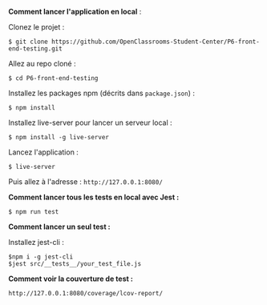 **Comment lancer l'application en local** :

Clonez le projet :
```
$ git clone https://github.com/OpenClassrooms-Student-Center/P6-front-end-testing.git
```

Allez au repo cloné :
```
$ cd P6-front-end-testing
```

Installez les packages npm (décrits dans `package.json`) :
```
$ npm install
```

Installez live-server pour lancer un serveur local :
```
$ npm install -g live-server
```

Lancez l'application :
```
$ live-server
```

Puis allez à l'adresse : `http://127.0.0.1:8080/`


**Comment lancer tous les tests en local avec Jest :**

```
$ npm run test
```

**Comment lancer un seul test :**

Installez jest-cli :

```
$npm i -g jest-cli
$jest src/__tests__/your_test_file.js
```

**Comment voir la couverture de test :**

`http://127.0.0.1:8080/coverage/lcov-report/`


